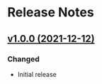 # Release Notes

## [v1.0.0 (2021-12-12)](https://github.com/bhavin-nakrani/Docker-Laravel-Apache-MySql/compare/v1.0.0...v1.0.0)

### Changed

-   Initial release
